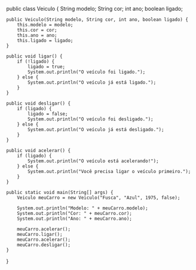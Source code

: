 public class Veiculo {
    String modelo;
    String cor;
    int ano;
    boolean ligado;

    public Veiculo(String modelo, String cor, int ano, boolean ligado) {
        this.modelo = modelo;
        this.cor = cor;
        this.ano = ano;
        this.ligado = ligado;
    }

    public void ligar() {
        if (!ligado) {
            ligado = true;
            System.out.println("O veículo foi ligado.");
        } else {
            System.out.println("O veículo já está ligado.");
        }
    }

    public void desligar() {
        if (ligado) {
            ligado = false;
            System.out.println("O veículo foi desligado.");
        } else {
            System.out.println("O veículo já está desligado.");
        }
    }

    public void acelerar() {
        if (ligado) {
            System.out.println("O veículo está acelerando!");
        } else {
            System.out.println("Você precisa ligar o veículo primeiro.");
        }
    }

    public static void main(String[] args) {
        Veiculo meuCarro = new Veiculo("Fusca", "Azul", 1975, false);

        System.out.println("Modelo: " + meuCarro.modelo);
        System.out.println("Cor: " + meuCarro.cor);
        System.out.println("Ano: " + meuCarro.ano);

        meuCarro.acelerar();  
        meuCarro.ligar();     
        meuCarro.acelerar();  
        meuCarro.desligar();  
    }
}
